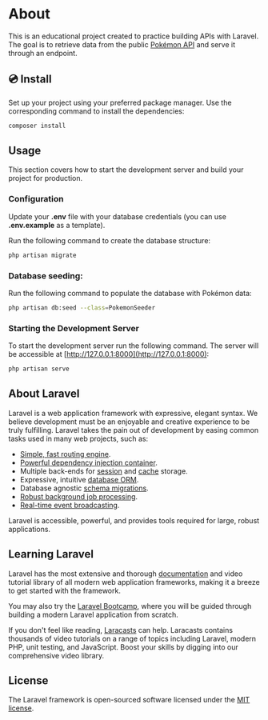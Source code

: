 # About
This is an educational project created to practice building APIs with Laravel. The goal is to retrieve data from the public [Pokémon API](https://pokeapi.co/) and serve it through an endpoint.

## 💿 Install

Set up your project using your preferred package manager. Use the corresponding command to install the dependencies:

```bash
composer install
```

## Usage

This section covers how to start the development server and build your project for production.

### Configuration

Update your **.env** file with your database credentials (you can use **.env.example** as a template).

Run the following command to create the database structure:

```bash
php artisan migrate
```

### Database seeding:

Run the following command to populate the database with Pokémon data:

```bash
php artisan db:seed --class=PokemonSeeder
```

### Starting the Development Server

To start the development server run the following command. The server will be accessible at [http://127.0.0.1:8000](http://127.0.0.1:8000):

```bash
php artisan serve
```

## About Laravel

Laravel is a web application framework with expressive, elegant syntax. We believe development must be an enjoyable and creative experience to be truly fulfilling. Laravel takes the pain out of development by easing common tasks used in many web projects, such as:

- [Simple, fast routing engine](https://laravel.com/docs/routing).
- [Powerful dependency injection container](https://laravel.com/docs/container).
- Multiple back-ends for [session](https://laravel.com/docs/session) and [cache](https://laravel.com/docs/cache) storage.
- Expressive, intuitive [database ORM](https://laravel.com/docs/eloquent).
- Database agnostic [schema migrations](https://laravel.com/docs/migrations).
- [Robust background job processing](https://laravel.com/docs/queues).
- [Real-time event broadcasting](https://laravel.com/docs/broadcasting).

Laravel is accessible, powerful, and provides tools required for large, robust applications.

## Learning Laravel

Laravel has the most extensive and thorough [documentation](https://laravel.com/docs) and video tutorial library of all modern web application frameworks, making it a breeze to get started with the framework.

You may also try the [Laravel Bootcamp](https://bootcamp.laravel.com), where you will be guided through building a modern Laravel application from scratch.

If you don't feel like reading, [Laracasts](https://laracasts.com) can help. Laracasts contains thousands of video tutorials on a range of topics including Laravel, modern PHP, unit testing, and JavaScript. Boost your skills by digging into our comprehensive video library.

## License

The Laravel framework is open-sourced software licensed under the [MIT license](https://opensource.org/licenses/MIT).

